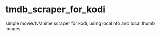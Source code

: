 # tmdb_scraper_for_kodi
simple movie/tv/anime scraper for kodi, using local nfo and local thumb images.
